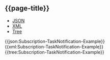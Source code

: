 ## {{page-title}}

<div class="nhsd-!t-margin-bottom-6">
  <ul class="nav nav-tabs" role="tablist">
        <li role="presentation" class="active">
            <a href="#JSON-S-TN-E" role="tab" data-toggle="tab">JSON</a>
        </li>
         <li role="presentation">
            <a href="#XML-S-TN-E" role="tab" data-toggle="tab">XML</a>
        </li>
        <li role="presentation">
            <a href="#Tree-S-TN-E" role="tab" data-toggle="tab">Tree</a>
        </li>
  </ul>
    
  <div class="tab-content snippet">
    <div id="JSON-S-TN-E" role="tabpanel" class="tab-pane active">
{{json:Subscription-TaskNotification-Example}}
    </div>
    <div id="XML-S-TN-E" role="tabpanel" class="tab-pane">
{{xml:Subscription-TaskNotification-Example}}
    </div>
    <div id="Tree-S-TN-E" role="tabpanel" class="tab-pane">
{{tree:Subscription-TaskNotification-Example}}
    </div>
  </div>
</div>